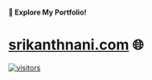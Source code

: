 #### 🚀 Explore My Portfolio!
# [srikanthnani.com](https://srikanthnani.com) 🌐
[![visitors](https://visitor-badge.laobi.icu/badge?page_id=iamsrikanthnani.iamsrikanthnani)](https://srikanthnani.com)
